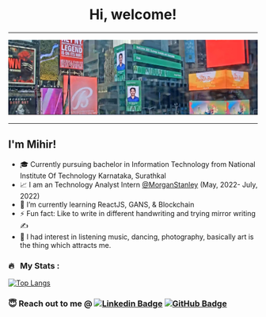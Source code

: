 <h1 align="center"> Hi, welcome! </h1>

---

![Banner](https://github.com/Mihir3101/Mihir3101/blob/main/banner.png "a title")

---

<h2> I'm Mihir!</h2>




- 🎓 Currently pursuing bachelor in Information Technology from  National Institute Of Technology Karnataka, Surathkal
- 📈 I am an Technology Analyst Intern [@MorganStanley](https://www.morganstanley.com/) (May, 2022- July, 2022)
- 🌱 I’m currently learning ReactJS, GANS, & Blockchain
- ⚡ Fun fact: Like to write in different handwriting and trying mirror writing ✍
- 📸 I had interest in listening music, dancing, photography, basically art is the thing which attracts me.

### 🔥 &nbsp; My Stats :

[![Top Langs](https://github-readme-stats.vercel.app/api/top-langs/?username=Mihir3101&layout=compact&theme=vision-friendly-dark)](https://github.com/anuraghazra/github-readme-stats)

### 😇 Reach out to me @ [![Linkedin Badge](https://img.shields.io/badge/-mihirpm-blue?style=flat&logo=Linkedin&logoColor=white)](https://www.linkedin.com/in/mihirpm) [![GitHub Badge](https://img.shields.io/badge/Mihir3101-black?style=flat&logo=github&logoColor=white)](https://github.com/Mihir3101)
<!--
**Mihir3101/Mihir3101** is a ✨ _special_ ✨ repository because its `README.md` (this file) appears on your GitHub profile.

Here are some ideas to get you started:

- 🔭 I’m currently working on ...
- 🌱 I’m currently learning ...
- 👯 I’m looking to collaborate on ...
- 🤔 I’m looking for help with ...
- 💬 Ask me about ...
- 📫 How to reach me: ...
- 😄 Pronouns: ...
- ⚡ Fun fact: ...
-->
